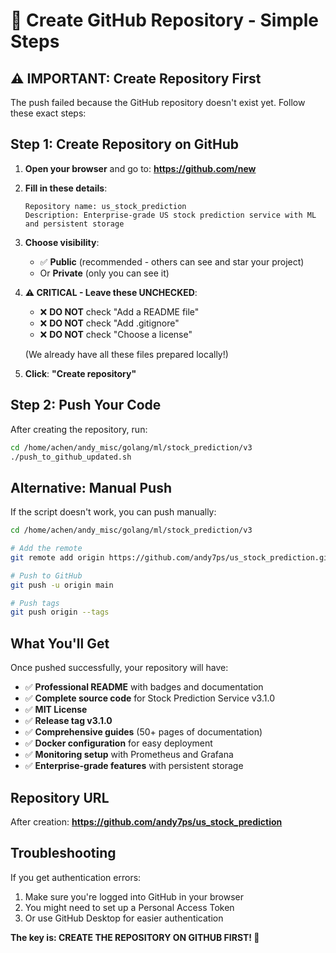 # 🚀 Create GitHub Repository - Simple Steps

## ⚠️ **IMPORTANT: Create Repository First**

The push failed because the GitHub repository doesn't exist yet. Follow these exact steps:

## **Step 1: Create Repository on GitHub**

1. **Open your browser** and go to: **https://github.com/new**

2. **Fill in these details**:
   ```
   Repository name: us_stock_prediction
   Description: Enterprise-grade US stock prediction service with ML and persistent storage
   ```

3. **Choose visibility**: 
   - ✅ **Public** (recommended - others can see and star your project)
   - Or **Private** (only you can see it)

4. **⚠️ CRITICAL - Leave these UNCHECKED**:
   - ❌ **DO NOT** check "Add a README file"
   - ❌ **DO NOT** check "Add .gitignore"  
   - ❌ **DO NOT** check "Choose a license"
   
   (We already have all these files prepared locally!)

5. **Click**: **"Create repository"**

## **Step 2: Push Your Code**

After creating the repository, run:

```bash
cd /home/achen/andy_misc/golang/ml/stock_prediction/v3
./push_to_github_updated.sh
```

## **Alternative: Manual Push**

If the script doesn't work, you can push manually:

```bash
cd /home/achen/andy_misc/golang/ml/stock_prediction/v3

# Add the remote
git remote add origin https://github.com/andy7ps/us_stock_prediction.git

# Push to GitHub
git push -u origin main

# Push tags
git push origin --tags
```

## **What You'll Get**

Once pushed successfully, your repository will have:

- ✅ **Professional README** with badges and documentation
- ✅ **Complete source code** for Stock Prediction Service v3.1.0
- ✅ **MIT License** 
- ✅ **Release tag v3.1.0**
- ✅ **Comprehensive guides** (50+ pages of documentation)
- ✅ **Docker configuration** for easy deployment
- ✅ **Monitoring setup** with Prometheus and Grafana
- ✅ **Enterprise-grade features** with persistent storage

## **Repository URL**

After creation: **https://github.com/andy7ps/us_stock_prediction**

## **Troubleshooting**

If you get authentication errors:
1. Make sure you're logged into GitHub in your browser
2. You might need to set up a Personal Access Token
3. Or use GitHub Desktop for easier authentication

**The key is: CREATE THE REPOSITORY ON GITHUB FIRST! 🎯**
